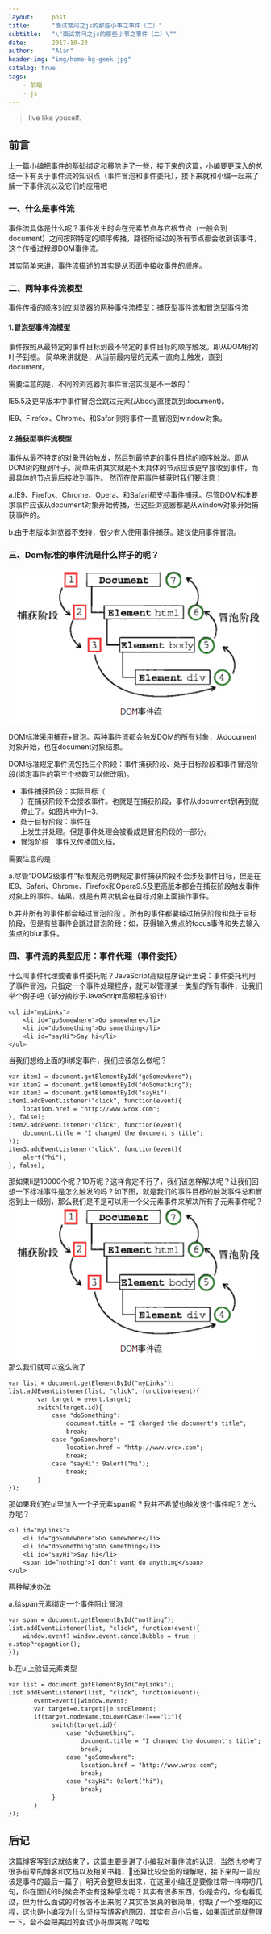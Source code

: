 ```yaml
---
layout:     post
title:      "面试常问之js的那些小事之事件（二）"
subtitle:   "\"面试常问之js的那些小事之事件（二）\""
date:       2017-10-23
author:     "Alan"
header-img: "img/home-bg-geek.jpg"
catalog: true
tags:
    - 前端
    - js
---
```


> live like youself. 


## 前言

上一篇小编把事件的基础绑定和移除讲了一些，接下来的这篇，小编要更深入的总结一下有关于事件流的知识点（事件冒泡和事件委托），接下来就和小编一起来了解一下事件流以及它们的应用吧

### 一、什么是事件流

事件流具体是什么呢？事件发生时会在元素节点与它根节点（一般会到document）之间按照特定的顺序传播，路径所经过的所有节点都会收到该事件，这个传播过程即DOM事件流。

其实简单来讲，事件流描述的其实是从页面中接收事件的顺序。

### 二、两种事件流模型

事件传播的顺序对应浏览器的两种事件流模型：捕获型事件流和冒泡型事件流

#### 1.冒泡型事件流模型

事件按照从最特定的事件目标到最不特定的事件目标的顺序触发。即从DOM树的叶子到根。
简单来讲就是，从当前最内层的元素一直向上触发，直到document。

需要注意的是，不同的浏览器对事件冒泡实现是不一致的：

IE5.5及更早版本中事件冒泡会跳过<html>元素(从body直接跳到document)。

IE9、Firefox、Chrome、和Safari则将事件一直冒泡到window对象。

#### 2.捕获型事件流模型

事件从最不特定的对象开始触发，然后到最特定的事件目标的顺序触发。即从DOM树的根到叶子。简单来讲其实就是不太具体的节点应该更早接收到事件，而最具体的节点最后接收到事件。
然而在使用事件捕获时我们要注意：

a.IE9、Firefox、Chrome、Opera、和Safari都支持事件捕获。尽管DOM标准要求事件应该从document对象开始传播，但这些浏览器都是从window对象开始捕获事件的。

b.由于老版本浏览器不支持，很少有人使用事件捕获。建议使用事件冒泡。

### 三、Dom标准的事件流是什么样子的呢？
![事件流](/img/event.png)

DOM标准采用捕获+冒泡。两种事件流都会触发DOM的所有对象，从document对象开始，也在document对象结束。

DOM标准规定事件流包括三个阶段：事件捕获阶段、处于目标阶段和事件冒泡阶段(绑定事件的第三个参数可以修改哦)。

* 事件捕获阶段：实际目标（<div>）在捕获阶段不会接收事件。也就是在捕获阶段，事件从document到<html>再到<body>就停止了。如图片中为1~3.
* 处于目标阶段：事件在<div>上发生并处理。但是事件处理会被看成是冒泡阶段的一部分。
* 冒泡阶段：事件又传播回文档。

需要注意的是：

a.尽管“DOM2级事件”标准规范明确规定事件捕获阶段不会涉及事件目标，但是在IE9、Safari、Chrome、Firefox和Opera9.5及更高版本都会在捕获阶段触发事件对象上的事件。结果，就是有两次机会在目标对象上面操作事件。

b.并非所有的事件都会经过冒泡阶段 。所有的事件都要经过捕获阶段和处于目标阶段，但是有些事件会跳过冒泡阶段：如，获得输入焦点的focus事件和失去输入焦点的blur事件。

### 四、事件流的典型应用：事件代理（事件委托）
什么叫事件代理或者事件委托呢？JavaScript高级程序设计里说：事件委托利用了事件冒泡，只指定一个事件处理程序，就可以管理某一类型的所有事件，让我们举个例子吧（部分摘抄于JavaScript高级程序设计）

```
<ul id="myLinks">
    <li id="goSomewhere">Go somewhere</li>
    <li id="doSomething">Do something</li>
    <li id="sayHi">Say hi</li>
</ul>
```

当我们想给上面的li绑定事件，我们应该怎么做呢？
```
var item1 = document.getElementById("goSomewhere");
var item2 = document.getElementById("doSomething");
var item3 = document.getElementById("sayHi");
item1.addEventListener("click", function(event){
    location.href = "http://www.wrox.com";
}, false);
item2.addEventListener("click", function(event){
    document.title = "I changed the document's title";
});
item3.addEventListener("click", function(event){
    alert("hi");
}, false);
```
那如果li是10000个呢？10万呢？这样肯定不行了，我们该怎样解决呢？让我们回想一下标准事件是怎么触发的吗？如下图，就是我们的事件目标的触发事件总和冒泡到上一级别，那么我们是不是可以用一个父元素事件来解决所有子元素事件呢？
![事件流](/img/event.png)
那么我们就可以这么做了
```
var list = document.getElementById("myLinks");
list.addEventListener(list, "click", function(event){
        var target = event.target;
        switch(target.id){
            case "doSomething":
                document.title = "I changed the document's title";
                break;
            case "goSomewhere":
                location.href = "http://www.wrox.com";
                break;
            case "sayHi": 9alert("hi");
                break;
        }
});
```
那如果我们在ul里加入一个子元素span呢？我并不希望也触发这个事件呢？怎么办呢？
```
<ul id="myLinks">
    <li id="goSomewhere">Go somewhere</li>
    <li id="doSomething">Do something</li>
    <li id="sayHi">Say hi</li>
    <span id=“nothing">I don’t want do anything</span>
</ul>
```
两种解决办法

a.给span元素绑定一个事件阻止冒泡
```
var span = document.getElementById("nothing”);
list.addEventListener(list, "click", function(event){
    window.event? window.event.cancelBubble = true : e.stopPropagation();
});
```
b.在ul上验证元素类型
```
var list = document.getElementById("myLinks");
list.addEventListener(list, "click", function(event){
       event=event||window.event;
       var target=e.target||e.srcElement;
       if(target.nodeName.toLowerCase()==="li"){
            switch(target.id){
                case "doSomething":
                    document.title = "I changed the document's title";
                    break;
                case "goSomewhere":
                    location.href = "http://www.wrox.com";
                    break;
                case "sayHi": 9alert("hi");
                    break;
            }
       }
});
```

## 后记

这篇博客写到这就结束了，这篇主要是讲了小编我对事件流的认识，当然也参考了很多前辈的博客和文档以及相关书籍，还算比较全面的理解吧，接下来的一篇应该是事件的最后一篇了，明天会整理发出来，在这里小编还是要像往常一样唠叨几句，你在面试的时候会不会有这种感觉呢？其实有很多东西，你是会的，你也看见过，但为什么面试的时候答不出来呢？其实答案真的很简单，你缺了一个整理的过程，这也是小编我为什么坚持写博客的原因，其实有点小后悔，如果面试前就整理一下，会不会把美团的面试小哥虐哭呢？哈哈